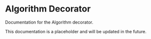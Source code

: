 # Algorithm Decorator

Documentation for the Algorithm decorator.

This documentation is a placeholder and will be updated in the future.
